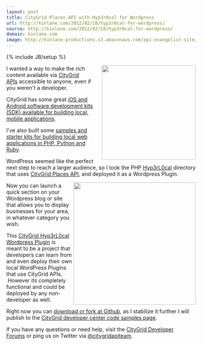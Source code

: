 ```yaml
---
layout: post
title: CityGrid Places API with Hyp3r0cal for Wordpress
url: http://kinlane.com/2012/02/18/hyp3r0cal-for-wordpress/
source: http://kinlane.com/2012/02/18/hyp3r0cal-for-wordpress/
domain: kinlane.com
image: http://kinlane-productions.s3.amazonaws.com/api-evangelist-site/blog/citygrid_logo_200.png
---
```

{% include JB/setup %}<p><img class="alignnone" title="CityGrid Logo" src="http://kinlane-productions.s3.amazonaws.com/citygrid/citygrid_logo.jpg" alt="" width="250" align="right" />I wanted a way to make the rich content available via&nbsp;<a title="CityGrid APIs" href="http://developer.citygridmedia.com/">CityGrid APIs</a>&nbsp;accessible to anyone, even if you weren't a developer.</p>
<p>CityGrid has some great&nbsp;<a title="iOS and Android software development kits (SDK) available for building local, mobile applications" href="http://docs.citygridmedia.com/display/citygridv2/SDKs">iOS and Android software development kits (SDK) available for building local, mobile applications</a>.</p>
<p>I've also built some&nbsp;<a title="samples and starter kits for building local web applications in PHP, Python and Ruby" href="http://docs.citygridmedia.com/display/citygridv2/Code+Samples">samples and starter kits for building local web applications in&nbsp;PHP, Python and Ruby</a>.</p>
<p>WordPress seemed like the perfect next step to reach a larger audience, so I took the PHP&nbsp;<a title="Hyp3rL0cal" href="/">Hyp3rL0cal</a>&nbsp;directory that uses&nbsp;<a title="CityGrid Places API" href="http://docs.citygridmedia.com/display/citygridv2/Places+API">CityGrid Places API</a>, and deployed it as a Wordpress Plugin.</p>
<p><img class="alignnone" title="CityGrid Logo" src="http://kinlane-productions.s3.amazonaws.com/citygrid/CityGrid.png" alt="" width="325" align="right" />Now you can launch a quick section on your Wordpress blog or site that allows you to display businesses for your area, in whatever category you wish.</p>
<p>This&nbsp;<a title="CityGrid Hyp3rL0cal Wordpress Plugin" href="http://wordpress-local-directory.hyp3rl0cal.com/">CityGrid Hyp3rL0cal Wordpress Plugin</a>&nbsp;is meant to be a project that developers can learn from and even deploy their own local WordPress Plugins that use CityGrid APIs. &nbsp;However its completely functional and could be deployed by any non-developer as well.</p>
<p>Right now you can&nbsp;<a title="download or fork at Github" href="https://github.com/kinlane/Hyp3rL0cal-Wordpress-Plugin">download or fork at Github</a>, as I stabilize it further I will publish to the&nbsp;<a title="CityGrid developer center code samples page" href="http://docs.citygridmedia.com/display/citygridv2/Code+Samples">CityGrid developer center code samples page</a>.</p>
<p>If you have any questions or need help, visit the&nbsp;<a title="CityGrid Developer Forums" href="https://groups.google.com/forum/?hl=en#!forum/citygrid-dev-talk">CityGrid Developer Forums</a>&nbsp;or ping us on Twitter via&nbsp;<a href="https://twitter.com/#!/CityGridAPITeam">@citygridapiteam</a>.<span style="white-space: pre;"> </span></p>